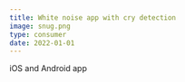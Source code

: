 ```yaml
---
title: White noise app with cry detection
image: snug.png
type: consumer
date: 2022-01-01
---
```

iOS and Android app